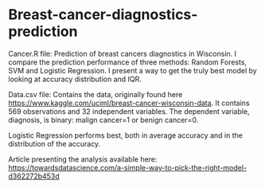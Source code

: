 # Breast-cancer-diagnostics-prediction

Cancer.R file: 
Prediction of breast cancers diagnostics in Wisconsin.
I compare the prediction performance of three methods: Random Forests, SVM and Logistic Regression.
I present a way to get the truly best model by looking at accuracy distribution and IQR.

Data.csv file:
Contains the data, originally found here https://www.kaggle.com/uciml/breast-cancer-wisconsin-data. It contains 569 observations and 32 independent variables. The dependent variable, diagnosis, is binary: malign cancer=1 or benign cancer=0. 

Logistic Regression performs best, both in average accuracy and in the distribution of the accuracy. 

Article presenting the analysis available here: https://towardsdatascience.com/a-simple-way-to-pick-the-right-model-d362272b453d

